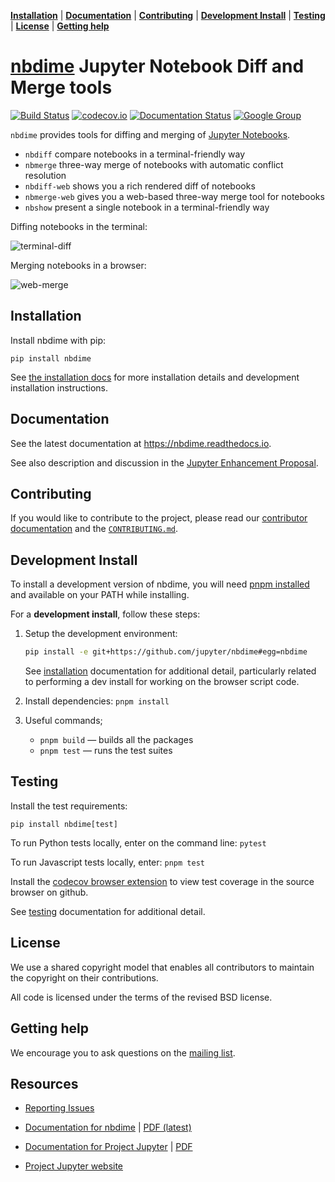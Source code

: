 **[Installation](#installation)** | **[Documentation](#documentation)** | **[Contributing](#contributing)** |
**[Development Install](#development-install)** | **[Testing](#testing)** | **[License](#license)** |
**[Getting help](#getting-help)**

# [nbdime](https://github.com/jupyter/nbdime) Jupyter Notebook Diff and Merge tools

[![Build Status](https://travis-ci.org/jupyter/nbdime.svg?branch=master)](https://travis-ci.org/jupyter/nbdime)
[![codecov.io](https://codecov.io/github/jupyter/nbdime/coverage.svg?branch=master)](https://codecov.io/github/jupyter/nbdime?branch=master)
[![Documentation Status](https://readthedocs.org/projects/nbdime/badge/?version=latest)](http://nbdime.readthedocs.io/en/latest/?badge=latest)
[![Google Group](https://img.shields.io/badge/-Google%20Group-lightgrey.svg)](https://groups.google.com/forum/#!forum/jupyter)

`nbdime` provides tools for diffing and merging of [Jupyter Notebooks](https://jupyter-notebook.readthedocs.io).

- `nbdiff` compare notebooks in a terminal-friendly way
- `nbmerge` three-way merge of notebooks with automatic conflict resolution
- `nbdiff-web` shows you a rich rendered diff of notebooks
- `nbmerge-web` gives you a web-based three-way merge tool for notebooks
- `nbshow` present a single notebook in a terminal-friendly way

Diffing notebooks in the terminal:

![terminal-diff](docs/source/images/nbdiff-terminal.png)

Merging notebooks in a browser:

![web-merge](docs/source/images/nbmerge-web.png)

## Installation

Install nbdime with pip:

    pip install nbdime

See [the installation docs](https://nbdime.readthedocs.io/en/latest/installing.html) for more installation details and
development installation instructions.

## Documentation

See the latest documentation at https://nbdime.readthedocs.io.

See also description and discussion in the
[Jupyter Enhancement Proposal](https://github.com/jupyter/enhancement-proposals/pull/8).

## Contributing

If you would like to contribute to the project, please read our
[contributor documentation](http://jupyter.readthedocs.io/en/latest/contributor/content-contributor.html) and the
[`CONTRIBUTING.md`](CONTRIBUTING.md).

## Development Install

To install a development version of nbdime, you will need [pnpm installed](https://pnpm.io/installation) and available
on your PATH while installing.

For a **development install**, follow these steps:

1. Setup the development environment:

   ```bash
   pip install -e git+https://github.com/jupyter/nbdime#egg=nbdime
   ```

   See [installation](https://nbdime.readthedocs.io/en/latest/installing.html#installing-latest-development-version)
   documentation for additional detail, particularly related to performing a dev install for working on the browser
   script code.

2. Install dependencies: `pnpm install`
3. Useful commands;
   - `pnpm build` — builds all the packages
   - `pnpm test` — runs the test suites

## Testing

Install the test requirements:

    pip install nbdime[test]

To run Python tests locally, enter on the command line: `pytest`

To run Javascript tests locally, enter: `pnpm test`

Install the [codecov browser extension](https://github.com/codecov/browser-extension#codecov-extension) to view test
coverage in the source browser on github.

See [testing](https://nbdime.readthedocs.io/en/latest/testing.html) documentation for additional detail.

## License

We use a shared copyright model that enables all contributors to maintain the copyright on their contributions.

All code is licensed under the terms of the revised BSD license.

## Getting help

We encourage you to ask questions on the [mailing list](https://groups.google.com/forum/#!forum/jupyter).

## Resources

- [Reporting Issues](https://github.com/jupyter/nbdime/issues)
- [Documentation for nbdime](https://nbdime.readthedocs.io/en/latest/) |
  [PDF (latest)](https://media.readthedocs.org/pdf/nbdime/latest/nbdime.pdf)

- [Documentation for Project Jupyter](https://jupyter.readthedocs.io/en/latest/index.html) |
  [PDF](https://media.readthedocs.org/pdf/jupyter/latest/jupyter.pdf)
- [Project Jupyter website](https://jupyter.org)
